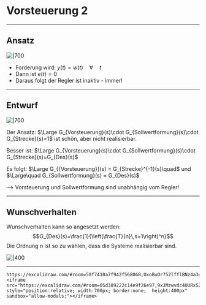 # Vorsteuerung 2

---

## Ansatz

![\|700](Untitled-2021-03-25-1449.png)

* Forderung wird: $y(t) = w(t) \quad \forall \quad t$
* Dann ist $e(t) =0$
* Daraus folgt der Regler ist inaktiv  - immer!


---

## Entwurf 
![\|700](Untitled-2021-03-25-1449.png)

Der Ansatz: $\Large G_{Vorsteuerung}(s)\cdot G_{Sollwertformung}(s)\cdot G_{Strecke}(s)=1$ ist schön, aber nicht realisierbar.

Besser ist: $\Large G_{Vorsteuerung}(s)\cdot G_{Sollwertformung}(s)\cdot G_{Strecke}(s)=G_{Des}(s)$

Es folgt: $\Large G_{{Vorsteuerung}}(s) = G_{Strecke}^{-1}(s)\quad$ und $\Large\quad G_{Sollwertformung}(s) = G_{Des}(s)$

--> Vorsteuerung und Sollwertformung sind unabhängig vom Regler!

---

## Wunschverhalten

Wunschverhalten kann so angesetzt werden:
$$G_{Des}(s)=\frac{1}{\left(\frac{T}{n}\,s+1\right)^n}$$
Die Ordnung n ist so zu wählen, dass die Systeme realisierbar sind.

![\|400](Pasted%20image%2020210415170134.png)

----



````
https://excalidraw.com/#room=50f7410a7f942f568068,UxoBuOr752lfflBNz4a34Q
<iframe src="https://excalidraw.com/#room=05d389222c14e9f26e97,9xJMzwvdc4UURxS2prlByQ" style="position:relative; width:700px; border:none;  height:400px" sandbox="allow-modals;"></iframe>
````

